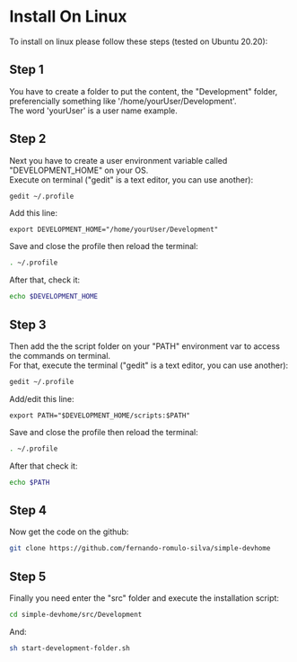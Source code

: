 # Install On Linux

To install on linux please follow these steps (tested on Ubuntu 20.20):

## Step 1

You have to create a folder to put the content, the "Development" folder, preferencially something like '/home/yourUser/Development'. <br />
The word 'yourUser' is a user name example.

## Step 2

Next you have to create a user environment variable called "DEVELOPMENT_HOME" on your OS. <br />
Execute on terminal ("gedit" is a text editor, you can use another):

```bash
gedit ~/.profile
```

Add this line:

```
export DEVELOPMENT_HOME="/home/yourUser/Development"
```

Save and close the profile then reload the terminal:

```bash
. ~/.profile
```

After that, check it:

```bash
echo $DEVELOPMENT_HOME
```

## Step 3

Then add the the script folder on your "PATH" environment var to access the commands on terminal. <br />
For that, execute the terminal ("gedit" is a text editor, you can use another):

```bash
gedit ~/.profile
```

Add/edit this line:

```
export PATH="$DEVELOPMENT_HOME/scripts:$PATH"
```

Save and close the profile then reload the terminal:

```bash
. ~/.profile
```

After that check it:

```bash
echo $PATH
```
 
## Step 4

Now get the code on the github: 

```bash
git clone https://github.com/fernando-romulo-silva/simple-devhome
```

## Step 5

Finally you need enter the "src" folder and execute the installation script:

```bash
cd simple-devhome/src/Development
```

And: 

```bash
sh start-development-folder.sh
```
